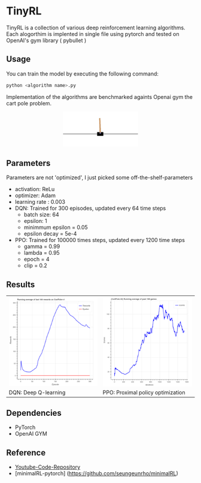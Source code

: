 # TinyRL
TinyRL is a collection of various deep reinforcement learning algorithms. Each alogorthim is implented in single file using pytorch and tested on OpenAI's gym library ( pybullet )

## Usage
You can train the model by executing the following command:
```bash
python <algorithm name>.py 
```
 
Implementation of the algorithms are benchmarked againts Openai gym the cart pole problem.
<p align="center">
	<img src="results/cartpole.gif" width="200" /> 
</p>
	
## Parameters
Parameters are not 'optimized', I just picked some off-the-shelf-parameters
- activation: ReLu
- optimizer: Adam
- learning rate : 0.003  
- DQN: Trained for 300 episodes, updated every 64 time steps
  - batch size: 64
  - epsilon: 1
  - minimmum epsilon = 0.05
  - epsilon decay = 5e-4
- PPO: Trained for 100000 times steps, updated every 1200 time steps
  - gamma = 0.99
  - lambda = 0.95
  - epoch = 4
  - clip = 0.2
## Results

<table align="center">
  <tr>
    <td> <img src="results/DQN.png" width="250"/> </td>
    <td> <img src="results/PPO.png" width="250"/> </td>
   </tr> 
   <tr>
      <td> DQN: Deep Q-learning </td>
      <td> PPO: Proximal policy optimization </td>
  </tr>
</table>


## Dependencies
- PyTorch
- OpenAI GYM

## Reference 
- [Youtube-Code-Repository](https://github.com/philtabor/Youtube-Code-Repository)
- [minimalRL-pytorch] (https://github.com/seungeunrho/minimalRL)

